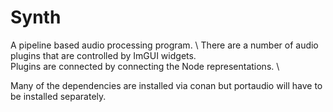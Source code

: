 # Synth
A pipeline based audio processing program. \ 
There are a number of audio plugins that are controlled by ImGUI widgets. \
Plugins are connected by connecting the Node representations. \

Many of the dependencies are installed via conan but portaudio will have to be installed separately.

